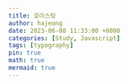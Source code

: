 ```yaml
---
title: 호이스팅
author: hajeong
date: 2023-06-08 11:33:00 +0800
categories: [Study, Javascript]
tags: [typography]
pin: true
math: true
mermaid: true
---
```

